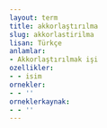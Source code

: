 ```yaml
---
layout: term
title: akkorlaştırılma
slug: akkorlastirilma
lisan: Türkçe
anlamlar:
- Akkorlaştırılmak işi
ozellikler:
- - isim
ornekler:
- - ''
orneklerkaynak:
- - ''
---
```

